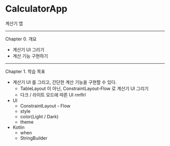 # CalculatorApp
계산기 앱

---

Chapter 0. 개요

- 계산기 UI 그리기
- 계산 기능 구현하기

---

Chapter 1. 학습 목표

- 계산기 UI 를 그리고, 간단한 계산 기능을 구현할 수 있다.
    - TableLayout 이 아닌, ConstraintLayout-Flow 로 계산기 UI 그리기
    - 다크 / 라이트 모드에 따른 UI rmflrl
- UI
    - ConstraintLayout - Flow
    - style
    - color(Light / Dark)
    - theme
- Kotlin
    - when
    - StringBuilder

